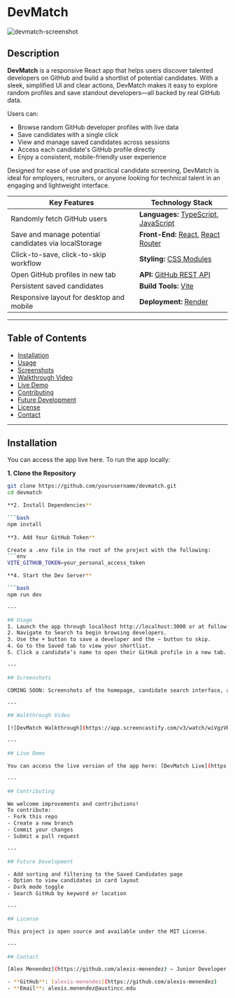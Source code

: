# DevMatch

![devmatch-screenshot](https://github.com/yourusername/devmatch/assets/preview.png)

## **Description**

**DevMatch** is a responsive React app that helps users discover talented developers on GitHub and build a shortlist of potential candidates. With a sleek, simplified UI and clear actions, DevMatch makes it easy to explore random profiles and save standout developers—all backed by real GitHub data.

Users can:

- Browse random GitHub developer profiles with live data
- Save candidates with a single click
- View and manage saved candidates across sessions
- Access each candidate's GitHub profile directly
- Enjoy a consistent, mobile-friendly user experience

Designed for ease of use and practical candidate screening, DevMatch is ideal for employers, recruiters, or anyone looking for technical talent in an engaging and lightweight interface.

| **Key Features**                                      | **Technology Stack**                                                                 |
| ----------------------------------------------------- | ------------------------------------------------------------------------------------ |
| Randomly fetch GitHub users                           | **Languages:** [TypeScript](https://www.typescriptlang.org/docs/), [JavaScript](https://developer.mozilla.org/) |
| Save and manage potential candidates via localStorage | **Front-End:** [React](https://react.dev/), [React Router](https://reactrouter.com/) |
| Click-to-save, click-to-skip workflow                 | **Styling:** [CSS Modules](https://github.com/css-modules/css-modules)               |
| Open GitHub profiles in new tab                       | **API:** [GitHub REST API](https://docs.github.com/en/rest)                          |
| Persistent saved candidates                           | **Build Tools:** [Vite](https://vitejs.dev/)                                         |
| Responsive layout for desktop and mobile              | **Deployment:** [Render](https://render.com/)                                        |

---

## Table of Contents

- [Installation](#installation)
- [Usage](#usage)
- [Screenshots](#screenshots)
- [Walkthrough Video](#walkthrough-video)
- [Live Demo](#live-demo)
- [Contributing](#contributing)
- [Future Development](#future-development)
- [License](#license)
- [Contact](#contact)

---

## Installation

You can access the app live here. To run the app locally:

**1. Clone the Repository**

```bash
git clone https://github.com/yourusername/devmatch.git
cd devmatch

**2. Install Dependencies**

```bash
npm install
 
**3. Add Your GitHub Token**

Create a .env file in the root of the project with the following:
```env
VITE_GITHUB_TOKEN=your_personal_access_token

**4. Start the Dev Server**

```bash
npm run dev

---

## Usage
1. Launch the app through localhost http://localhost:3000 or at follow this link for the live deployment https://devmatch.onrender.com/.
2. Navigate to Search to begin browsing developers.
3. Use the + button to save a developer and the − button to skip.
4. Go to the Saved tab to view your shortlist.
5. Click a candidate’s name to open their GitHub profile in a new tab.

---

## Screenshots

COMING SOON: Screenshots of the homepage, candidate search interface, and saved candidates view.

---

## Walkthrough Video

[![DevMatch Walkthrough](https://app.screencastify.com/v3/watch/wiVgzVRKIoAq9boSQlmS)](https://app.screencastify.com/v3/watch/wiVgzVRKIoAq9boSQlmS)

---

## Live Demo

You can access the live version of the app here: [DevMatch Live](https://devmatch.onrender.com/)

---

## Contributing

We welcome improvements and contributions!
To contribute:
- Fork this repo
- Create a new branch
- Commit your changes
- Submit a pull request

---

## Future Development

- Add sorting and filtering to the Saved Candidates page
- Option to view candidates in card layout
- Dark mode toggle
- Search GitHub by keyword or location

---

## License

This project is open source and available under the MIT License.

---

## Contact

[Alex Menendez](https://github.com/alexis-menendez) – Junior Developer, Junior Project Manager, and Junior UI/UX Designer

- **GitHub**: [alexis-menendez](https://github.com/alexis-menendez)
- **Email**: alexis.menendez@austincc.edu